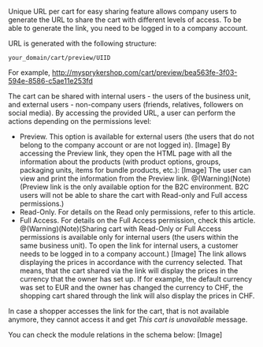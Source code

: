 Unique URL per cart for easy sharing feature allows company users to generate the URL to share the cart with different levels of access. To be able to generate the link, you need to be logged in to a company account.

URL is generated with the following structure: 
```
your_domain/cart/preview/UIID
```
For example, http://mysprykershop.com/cart/preview/bea563fe-3f03-594e-8586-c5ae11e253fd

The cart can be shared with internal users - the users of the business unit, and external users - non-company users (friends, relatives, followers on social media). By accessing the provided URL, a user can perform the actions depending on the permissions level:

* Preview. This option is available for external users (the users that do not belong to the company account or are not logged in). 
[Image]
By accessing the Preview link, they open the HTML page with all the information about the products (with product options, groups, packaging units, items for bundle products, etc.):
[Image]
The user can view and print the information from the Preview link.
@(Warning)(Note)(Preview link is the only available option for the B2C environment. B2C users will not be able to share the cart with Read-only and Full access permissions.)
* Read-Only. For details on the Read only permissions, refer to this article.
* Full Access. For details on the Full Access permission, check this article.
@(Warning)(Note)(Sharing cart with Read-Only or Full Access permissions is available only for internal users (the users within the same business unit). To open the link for internal users, a customer needs to be logged in to a company account.)
[Image]
The link allows displaying the prices in accordance with the currency selected. That means, that the cart shared via the link will display the prices in the currency that the owner has set up. If for example, the default currency was set to EUR and the owner has changed the currency to CHF, the shopping cart shared through the link will also display the prices in CHF.

In case a shopper accesses the link for the cart, that is not available anymore, they cannot access it and get _This cart is unavailable_ message.

You can check the module relations in the schema below:
[Image]